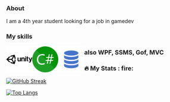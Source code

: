 

### About
  I am a 4th year student looking for a job in gamedev
### My skills
<img align="left" alt="Unity" width="70px" src="https://raw.githubusercontent.com/github/explore/80688e429a7d4ef2fca1e82350fe8e3517d3494d/topics/unity/unity.png">
<img align="left" alt="Csharp" width="70px" src="https://raw.githubusercontent.com/github/explore/80688e429a7d4ef2fca1e82350fe8e3517d3494d/topics/csharp/csharp.png">
<img align="left" alt="SQL" width="70px" src="https://raw.githubusercontent.com/github/explore/80688e429a7d4ef2fca1e82350fe8e3517d3494d/topics/sql/sql.png">


### also WPF, SSMS, Gof, MVC

### :fire: My Stats : fire:
[![GitHub Streak](http://github-readme-streak-stats.herokuapp.com?user=ader0m&theme=tokyonight&date_format=j%20M%5B%20Y%5D)](https://git.io/streak-stats)

[![Top Langs](https://github-readme-stats.vercel.app/api/top-langs/?username=ader0m&layout=compact)](https://github.com/anuraghazra/github-readme-stats)
